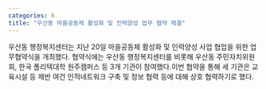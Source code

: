```yaml
---
categories: h
title: "우산동 마을공동체 활성화 및 인력양성 업무 협약 체결"
---
```

우산동 행정복지센터는 지난 20일 마을공동체 활성화 및 인력양성 사업 협업을 위한 업무협약식을 개최했다. 협약식에는 우산동 행정복지센터를 비롯해 우산동 주민자치위원회, 한국 폴리텍대학 원주캠퍼스 등 3개 기관이 참여했다.이번 협약을 통해 세 기관은 교육시설 등 제반 여건 인적네트워크 구축 및 정보 협력 등에 대해 상호 협력하기로 했다.